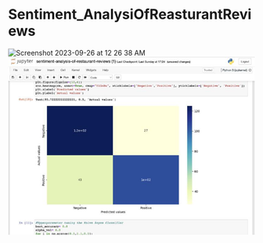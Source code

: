 # Sentiment_AnalysiOfReasturantReviews
<img width="1470" alt="Screenshot 2023-09-26 at 12 26 38 AM" src="https://github.com/Surbhikumari03/Sentiment_AnalysiOfReasturantReviews/assets/77222346/ccf7e250-823e-404b-825b-8dd289abc00b">
<img width="1470" alt="Screenshot 2023-09-26 at 12 26 38 AM" src="1695735809776.jpg">
